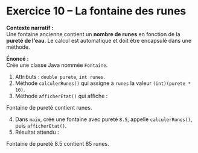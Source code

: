 # Exercice 10 – La fontaine des runes

**Contexte narratif :**  
Une fontaine ancienne contient un **nombre de runes** en fonction de la **pureté de l’eau**. Le calcul est automatique et doit être encapsulé dans une méthode.

**Énoncé :**  
Crée une classe Java nommée `Fontaine`.  
1. Attributs : `double purete`, `int runes`.  
2. Méthode `calculerRunes()` qui assigne à `runes` la valeur `(int)(purete * 10)`.  
3. Méthode `afficherEtat()` qui affiche :

Fontaine de pureté <purete> contient <runes> runes.

4. Dans `main`, crée une fontaine avec pureté `8.5`, appelle `calculerRunes()`, puis `afficherEtat()`.  
5. Résultat attendu :

Fontaine de pureté 8.5 contient 85 runes.

